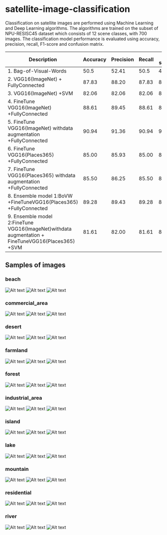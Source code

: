 # satellite-image-classification

Classification on satellite images are performed using Machine Learning and Deep Learning algorithms. The
algorithms are trained on the subset of NPU-RESISC45 dataset which consists of 12 scene
classes, with 700 images. The classification model performance is evaluated using accuracy,
precision, recall, F1-score and confusion matrix.

| Description                                                                                       | Accuracy  | Precision  | Recall  | F1 score |
|---------------------------------------------------------------------------------------------------|-----------|------------|---------|----------|
| 1. Bag-of-Visual-Words                                                                            | 50.5      | 52.41      | 50.5    | 48.52    |
| 2. VGG16(ImageNet) + FullyConnected                                                               | 87.83     | 88.20      | 87.83   | 87.93    |
| 3. VGG16(ImageNet) +SVM                                                                           | 82.06     | 82.06      | 82.06   | 82.06    |
| 4. FineTune VGG16(ImageNet) +FullyConnected                                                       | 88.61     | 89.45      | 88.61   | 88.61    |
| 5. FineTune VGG16(ImageNet) withdata augmentation +FullyConnected                                 | 90.94     | 91.36      | 90.94   | 90.95    |
| 6. FineTune VGG16(Places365) +FullyConnected                                                      | 85.00     | 85.93      | 85.00   | 85.00    |
| 7. FineTune VGG16(Places365) withdata augmentation +FullyConnected                                | 85.50     | 86.25      | 85.50   | 85.54    |
| 8. Ensemble model 1:BoVW +FineTuneVGG16(Places365) +FullyConnected                                | 89.28     | 89.43      | 89.28   | 89.30    |
| 9. Ensemble model 2:FineTune VGG16(ImageNet)withdata augmentation + FineTuneVGG16(Places365) +SVM | 81.61     | 82.00      | 81.61   | 81.62    |

## Samples of images
### beach
![Alt text](/images/beach_001.jpg?raw=true)
![Alt text](/images/beach_002.jpg?raw=true)
![Alt text](/images/beach_003.jpg?raw=true)
### commercial_area
![Alt text](/images/commercial_area_001.jpg?raw=true)
![Alt text](/images/commercial_area_002.jpg?raw=true)
![Alt text](/images/commercial_area_003.jpg?raw=true)
### desert
![Alt text](/images/desert_001.jpg?raw=true)
![Alt text](/images/desert_002.jpg?raw=true)
![Alt text](/images/desert_003.jpg?raw=true)
### farmland
![Alt text](/images/farmland_001.jpg?raw=true)
![Alt text](/images/farmland_002.jpg?raw=true)
![Alt text](/images/farmland_003.jpg?raw=true)
### forest
![Alt text](/images/forest_001.jpg?raw=true)
![Alt text](/images/forest_002.jpg?raw=true)
![Alt text](/images/forest_003.jpg?raw=true)
### industrial_area
![Alt text](/images/industrial_area_001.jpg?raw=true)
![Alt text](/images/industrial_area_002.jpg?raw=true)
![Alt text](/images/industrial_area_003.jpg?raw=true)
### island
![Alt text](/images/island_001.jpg?raw=true)
![Alt text](/images/island_002.jpg?raw=true)
![Alt text](/images/island_003.jpg?raw=true)
### lake
![Alt text](/images/lake_001.jpg?raw=true)
![Alt text](/images/lake_002.jpg?raw=true)
![Alt text](/images/lake_003.jpg?raw=true)
### mountain
![Alt text](/images/mountain_001.jpg?raw=true)
![Alt text](/images/mountain_002.jpg?raw=true)
![Alt text](/images/mountain_003.jpg?raw=true)
### residential
![Alt text](/images/residential_001.jpg?raw=true)
![Alt text](/images/residential_002.jpg?raw=true)
![Alt text](/images/residential_003.jpg?raw=true)
### river
![Alt text](/images/river_001.jpg?raw=true)
![Alt text](/images/river_002.jpg?raw=true)
![Alt text](/images/river_003.jpg?raw=true)
